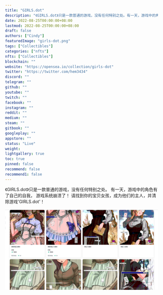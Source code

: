 ```yaml
---
title: "GIRLS.dot"
description: "《GIRLS.dot》只是一款普通的游戏，没有任何特别之处。有一天，游戏中的角色有了自己的自我，游戏系统崩溃了！请找到你的宝贝女孩，成为他们的主人，并清除游戏'GIRLS.dot'！"
date: 2022-08-25T00:00:00+08:00
lastmod: 2022-08-25T00:00:00+08:00
draft: false
authors: ["Cindy"]
featuredImage: "girls-dot.png"
tags: ["Collectibles"]
categories: ["nfts"]
nfts: ["Collectibles"]
blockchain: ""
website: "https://opensea.io/collection/girls-dot"
twitter: "https://twitter.com/hem3434"
discord: ""
telegram: ""
github: ""
youtube: ""
twitch: ""
facebook: ""
instagram: ""
reddit: ""
medium: ""
steam: ""
gitbook: ""
googleplay: ""
appstore: ""
status: "Live"
weight: 
lightgallery: true
toc: true
pinned: false
recommend: false
recommend1: false
---
```

《GIRLS.dot》只是一款普通的游戏，没有任何特别之处。
有一天，游戏中的角色有了自己的自我，
游戏系统崩溃了！
请找到你的宝贝女孩，成为他们的主人，并清除游戏'GIRLS.dot'！

![nft](image-20220825160514839.jpg)